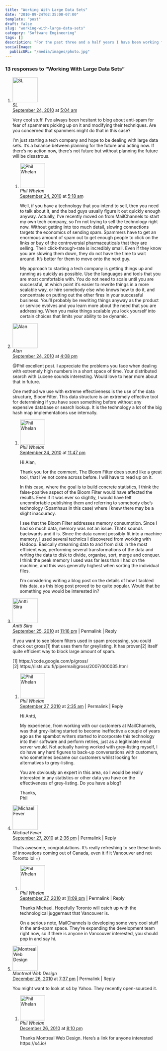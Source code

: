 ```yaml
---
title: "Working With Large Data Sets"
date: "2010-09-24T02:35:00-07:00"
template: "post"
draft: false
slug: "working-with-large-data-sets"
category: "Software Engineering"
tags: []
description: "For the past three and a half years I have been working for a start-up in downtown Vancouver. We have been developing a high performance SMTP proxy that can"
socialImage:
  publicURL: "/media/images/photo.jpg"
---
```



<div id="comments">
  <h3 id="comments-number" class="comments-header">13 responses to “Working With Large Data Sets”</h3>
  <ol class="comment-list">
    <li id="comment-41" class="comment even thread-even depth-1 comment reader">
      <img alt="SL" src="https://1.gravatar.com/avatar/74e69ac9f70069738b907b47bd2c6c50?s=80&amp;d=https%3A%2F%2F1.gravatar.com%2Favatar%2Fad516503a11cd5ca435acc9bb6523536%3Fs%3D80&amp;r=PG" class="avatar avatar-80 photo" height="80" width="80" />
      <div class="comment-meta comment-meta-data">
        <div class="comment-author vcard">
          <cite class="fn">SL</cite>
        </div>
        <!-- .comment-author .vcard -->
        <abbr class="comment-date" title="Friday, September 24th, 2010, 5:04 am">September 24, 2010</abbr> at <abbr class="comment-time" title="Friday, September 24th, 2010, 5:04 am">5:04 am</abbr>
      </div>
      <div class="comment-text">
        <p>Very cool stuff. I’ve always been hesitant to blog about anti-spam for fear of spammers picking up on it and modifying their techniques. Are you concerned that spammers might do that in this case?</p>
        <p>I’m just starting a tech company and hope to be dealing with large data sets. It’s a balance between planning for the future and acting now. If there’s no action now, there’s not future but without planning the future will be disastrous.</p>
      </div>
      <!-- .comment-text -->
      <ol class="children">
        <li id="comment-42" class="comment byuser comment-author-admin bypostauthor odd alt depth-2 comment role-administrator user-admin entry-author">
          <img alt="Phil Whelan" src="https://1.gravatar.com/avatar/5f357d996da96ccd36d3374e3728bf29?s=80&amp;d=https%3A%2F%2F1.gravatar.com%2Favatar%2Fad516503a11cd5ca435acc9bb6523536%3Fs%3D80&amp;r=PG" class="avatar avatar-80 photo" height="80" width="80" />
          <div class="comment-meta comment-meta-data">
            <div class="comment-author vcard">
              <div class="rpx_google_small rpx_icon_small rpxauthor" title="admin"></div>
              <cite class="fn">Phil Whelan</cite>
            </div>
            <!-- .comment-author .vcard -->
            <abbr class="comment-date" title="Friday, September 24th, 2010, 5:18 am">September 24, 2010</abbr> at <abbr class="comment-time" title="Friday, September 24th, 2010, 5:18 am">5:18 am</abbr>
          </div>
          <div class="comment-text">
            <p>Well, if you have a technology that you intend to sell, then you need to talk about it, and the bad guys usually figure it out quickly enough anyway. Actually, I’ve recently moved on from MailChannels to start my own tech company, so I’m not trying to sell the technology right now. Without getting into too much detail, slowing connections targets the economics of sending spam. Spammers have to get an enormous amount of spam out to get enough people to click on the links or buy of the controversial pharmaceuticals that they are selling. Their click-through-rate is incredibly small. Even if they know you are slowing them down, they do not have the time to wait around. It’s better for them to move onto the next guy.</p>
            <p>My approach to starting a tech company is getting things up and running as quickly as possible. Use the languages and tools that you are most comfortable with. You do not need to scale until you are successful, at which point it’s easier to rewrite things in a more scalable way, or hire somebody else who knows how to do it, and concentrate on putting out the other fires in your successful business. You’ll probably be rewriting things anyway as the product or service evolves and you learn more about the need that you are addressing. When you make things scalable you lock yourself into certain choices that limits your ability to be dynamic.</p>
          </div>
          <!-- .comment-text -->
        </li>
        <!-- .comment -->
      </ol>
    </li>
    <!-- .comment -->
    <li id="comment-43" class="comment even thread-odd thread-alt depth-1 comment reader">
      <img alt="Alan" src="https://0.gravatar.com/avatar/ebd3cf4b0b5fd724f593e5d47c866d6e?s=80&amp;d=https%3A%2F%2F0.gravatar.com%2Favatar%2Fad516503a11cd5ca435acc9bb6523536%3Fs%3D80&amp;r=PG" class="avatar avatar-80 photo" height="80" width="80" />
      <div class="comment-meta comment-meta-data">
        <div class="comment-author vcard">
          <cite class="fn" title="https://alan.blog-city.com/">Alan</cite>
        </div>
        <!-- .comment-author .vcard -->
        <abbr class="comment-date" title="Friday, September 24th, 2010, 4:08 pm">September 24, 2010</abbr> at <abbr class="comment-time" title="Friday, September 24th, 2010, 4:08 pm">4:08 pm</abbr>
      </div>
      <div class="comment-text">
        <p>@Phil excellent post. I appreciate the problems you face when dealing with extremely high numbers in a short space of time.  Your distributed search with Lucene sounds interesting.  Would love to hear more about that in future.</p>
        <p>One method we use with extreme effectiveness is the use of the data structure, BloomFilter.  This data structure is an extremely effective tool for determining if you have seen something before without any expensive database or search lookup.   It is the technology a lot of the big hash map implementations use internally.</p>
      </div>
      <!-- .comment-text -->
      <ol class="children">
        <li id="comment-45" class="comment byuser comment-author-admin bypostauthor odd alt depth-2 comment role-administrator user-admin entry-author">
          <img alt="Phil Whelan" src="https://1.gravatar.com/avatar/5f357d996da96ccd36d3374e3728bf29?s=80&amp;d=https%3A%2F%2F1.gravatar.com%2Favatar%2Fad516503a11cd5ca435acc9bb6523536%3Fs%3D80&amp;r=PG" class="avatar avatar-80 photo" height="80" width="80" />
          <div class="comment-meta comment-meta-data">
            <div class="comment-author vcard">
              <div class="rpx_google_small rpx_icon_small rpxauthor" title="admin"></div>
              <cite class="fn">Phil Whelan</cite>
            </div>
            <!-- .comment-author .vcard -->
            <abbr class="comment-date" title="Friday, September 24th, 2010, 11:47 pm">September 24, 2010</abbr> at <abbr class="comment-time" title="Friday, September 24th, 2010, 11:47 pm">11:47 pm</abbr>
          </div>
          <div class="comment-text">
            <p>Hi Alan,</p>
            <p>Thank you for the comment. The Bloom Filter does sound like a great tool, that I’ve not come across before. I will have to read up on it.</p>
            <p>In this case, where the goal is to build concrete statistics, I think the false-positive aspect of the Bloom Filter would have affected the results. Even if it was ever so slightly, I would have felt uncomfortable publishing them and referring to somebody else’s technology (Spamhaus in this case) where I knew there may be a slight inaccuracy.</p>
            <p>I see that the Bloom Filter addresses memory consumption. Since I had so much data, memory was not an issue. That’s sounds backwards and it is. Since the data cannot possibly fit into a machine memory, I used several technics I discovered from working with Hadoop. Basically streaming data to and from disk in the most efficient way, performing several transformations of the data and writing the data to disk to divide, organise, sort, merge and conquer. I think the peak memory I used was far less than I had on the machine, and this was generally highest when sorting the individual files.</p>
            <p>I’m considering writing a blog post on the details of how I tackled this data, as this blog post proved to be quite popular. Would that be something you would be interested in?</p>
          </div>
          <!-- .comment-text -->
        </li>
        <!-- .comment -->
      </ol>
    </li>
    <!-- .comment -->
    <li id="comment-52" class="comment even thread-even depth-1 comment reader">
      <img alt="Antti Siira" src="https://0.gravatar.com/avatar/cd4b8031f3ade684376d8b7985728dbd?s=80&amp;d=https%3A%2F%2F0.gravatar.com%2Favatar%2Fad516503a11cd5ca435acc9bb6523536%3Fs%3D80&amp;r=PG" class="avatar avatar-80 photo" height="80" width="80" />
      <div class="comment-meta comment-meta-data">
        <div class="comment-author vcard">
          <cite class="fn">Antti Siira</cite>
        </div>
        <!-- .comment-author .vcard -->
        <abbr class="comment-date" title="Saturday, September 25th, 2010, 11:16 pm">September 25, 2010</abbr> at <abbr class="comment-time" title="Saturday, September 25th, 2010, 11:16 pm">11:16 pm</abbr> | Permalink  | Reply</div>
      <div class="comment-text">
        <p>If you want to see bloom filters used in spam processing, you could check out gross[1] that uses them for greylisting. It has proven[2] itself quite efficient way to block large amount of spam.</p>
        <p>[1] https://code.google.com/p/gross/<br />
[2] https://lists.utu.fi/pipermail/gross/2007/000035.html</p>
      </div>
      <!-- .comment-text -->
      <ol class="children">
        <li id="comment-54" class="comment byuser comment-author-admin bypostauthor odd alt depth-2 comment role-administrator user-admin entry-author">
          <img alt="Phil Whelan" src="https://1.gravatar.com/avatar/5f357d996da96ccd36d3374e3728bf29?s=80&amp;d=https%3A%2F%2F1.gravatar.com%2Favatar%2Fad516503a11cd5ca435acc9bb6523536%3Fs%3D80&amp;r=PG" class="avatar avatar-80 photo" height="80" width="80" />
          <div class="comment-meta comment-meta-data">
            <div class="comment-author vcard">
              <div class="rpx_google_small rpx_icon_small rpxauthor" title="admin"></div>
              <cite class="fn">Phil Whelan</cite>
            </div>
            <!-- .comment-author .vcard -->
            <abbr class="comment-date" title="Monday, September 27th, 2010, 2:35 am">September 27, 2010</abbr> at <abbr class="comment-time" title="Monday, September 27th, 2010, 2:35 am">2:35 am</abbr> | Permalink  | Reply</div>
          <div class="comment-text">
            <p>Hi Antti,</p>
            <p>My experience, from working with our customers at MailChannels, was that grey-listing started to become ineffective a couple of years ago as the spambot writers started to incorporate this technology into their software and perform retries, just as a legitimate email server would. Not actually having worked with grey-listing myself, I do have any hard figures to back-up conversations with customers, who sometimes became our customers whilst looking for alternatives to grey-listing.</p>
            <p>You are obviously an expert in this area, so I would be really interested in any statistics or other data you have on the effectiveness of grey-listing. Do you have a blog?</p>
            <p>Thanks,<br />
Phil</p>
          </div>
          <!-- .comment-text -->
        </li>
        <!-- .comment -->
      </ol>
    </li>
    <!-- .comment -->
    <li id="comment-56" class="comment even thread-odd thread-alt depth-1 comment reader">
      <img alt="Michael Fever" src="https://0.gravatar.com/avatar/21bf480a84fcc2051cdd6c8bb079248c?s=80&amp;d=https%3A%2F%2F0.gravatar.com%2Favatar%2Fad516503a11cd5ca435acc9bb6523536%3Fs%3D80&amp;r=PG" class="avatar avatar-80 photo" height="80" width="80" />
      <div class="comment-meta comment-meta-data">
        <div class="comment-author vcard">
          <cite class="fn" title="https://vaporizer-store.net">Michael Fever</cite>
        </div>
        <!-- .comment-author .vcard -->
        <abbr class="comment-date" title="Monday, September 27th, 2010, 2:36 pm">September 27, 2010</abbr> at <abbr class="comment-time" title="Monday, September 27th, 2010, 2:36 pm">2:36 pm</abbr> | Permalink  | Reply</div>
      <div class="comment-text">
        <p>Thats awesome, congratulations. It’s really refreshing to see these kinds of innovations coming out of Canada, even it if it Vancouver and not Toronto lol =)</p>
      </div>
      <!-- .comment-text -->
      <ol class="children">
        <li id="comment-57" class="comment byuser comment-author-admin bypostauthor odd alt depth-2 comment role-administrator user-admin entry-author">
          <img alt="Phil Whelan" src="https://1.gravatar.com/avatar/5f357d996da96ccd36d3374e3728bf29?s=80&amp;d=https%3A%2F%2F1.gravatar.com%2Favatar%2Fad516503a11cd5ca435acc9bb6523536%3Fs%3D80&amp;r=PG" class="avatar avatar-80 photo" height="80" width="80" />
          <div class="comment-meta comment-meta-data">
            <div class="comment-author vcard">
              <div class="rpx_google_small rpx_icon_small rpxauthor" title="admin"></div>
              <cite class="fn">Phil Whelan</cite>
            </div>
            <!-- .comment-author .vcard -->
            <abbr class="comment-date" title="Monday, September 27th, 2010, 11:09 pm">September 27, 2010</abbr> at <abbr class="comment-time" title="Monday, September 27th, 2010, 11:09 pm">11:09 pm</abbr> | Permalink  | Reply</div>
          <div class="comment-text">
            <p>Thanks Michael. Hopefully Toronto will catch up with the technological juggernaut that Vancouver is.</p>
            <p>On a serious note, MailChannels is developing some very cool stuff in the anti-spam space. They’re expanding the development team right now, so if there is anyone in Vancouver interested, you should pop in and say hi.</p>
          </div>
          <!-- .comment-text -->
        </li>
        <!-- .comment -->
      </ol>
    </li>
    <!-- .comment -->
    <li id="comment-489" class="comment odd alt thread-odd thread-alt depth-1 comment reader">
      <img alt="Montreal Web Design" src="https://0.gravatar.com/avatar/2e41d52b2986c0c63a2f464e34b7b3f3?s=80&amp;d=https%3A%2F%2F0.gravatar.com%2Favatar%2Fad516503a11cd5ca435acc9bb6523536%3Fs%3D80&amp;r=PG" class="avatar avatar-80 photo" height="80" width="80" />
      <div class="comment-meta comment-meta-data">
        <div class="comment-author vcard">
          <cite class="fn" title="https://websitecenter.ca/">Montreal Web Design</cite>
        </div>
        <!-- .comment-author .vcard -->
        <abbr class="comment-date" title="Sunday, December 26th, 2010, 7:37 pm">December 26, 2010</abbr> at <abbr class="comment-time" title="Sunday, December 26th, 2010, 7:37 pm">7:37 pm</abbr> | Permalink  | Reply</div>
      <div class="comment-text">
        <p>You might want to look at s4 by Yahoo. They recently open-sourced it.</p>
      </div>
      <!-- .comment-text -->
      <ol class="children">
        <li id="comment-492" class="comment byuser comment-author-admin bypostauthor even depth-2 comment role-administrator user-admin entry-author">
          <img alt="Phil Whelan" src="https://1.gravatar.com/avatar/5f357d996da96ccd36d3374e3728bf29?s=80&amp;d=https%3A%2F%2F1.gravatar.com%2Favatar%2Fad516503a11cd5ca435acc9bb6523536%3Fs%3D80&amp;r=PG" class="avatar avatar-80 photo" height="80" width="80" />
          <div class="comment-meta comment-meta-data">
            <div class="comment-author vcard">
              <div class="rpx_google_small rpx_icon_small rpxauthor" onclick="window.location.href='https://www.google.com/profiles/101358683928607234715'" title="admin"></div>
              <cite class="fn" title="https://www.bigfastblog.com">Phil Whelan</cite>
            </div>
            <!-- .comment-author .vcard -->
            <abbr class="comment-date" title="Sunday, December 26th, 2010, 8:10 pm">December 26, 2010</abbr> at <abbr class="comment-time" title="Sunday, December 26th, 2010, 8:10 pm">8:10 pm</abbr>
          </div>
          <div class="comment-text">
            <p>Thanks Montreal Web Design. Here’s a link for anyone interested https://s4.io/</p>
          </div>
          <!-- .comment-text -->
        </li>
        <!-- .comment -->
      </ol>
    </li>
    <!-- .comment -->
  </ol>
  <!-- .comment-list -->
  <div class="comment-navigation paged-navigation">
									</div>
  <!-- .comment-navigation -->
</div>

